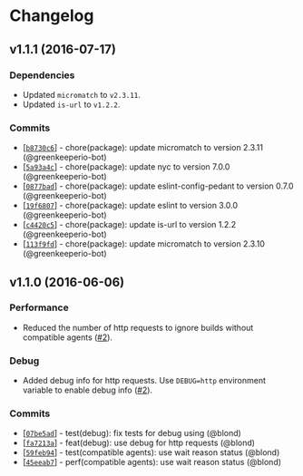Changelog
=========

v1.1.1 (2016-07-17)
-------------------

### Dependencies

* Updated `micromatch` to `v2.3.11`.
* Updated `is-url` to `v1.2.2`.

### Commits

* [[`b8730c6`](https://github.com/blond/teamcity-build-queue/commit/b8730c6)] - chore(package): update micromatch to version 2.3.11 (@greenkeeperio-bot)
* [[`5a93a4c`](https://github.com/blond/teamcity-build-queue/commit/5a93a4c)] - chore(package): update nyc to version 7.0.0 (@greenkeeperio-bot)
* [[`0877bad`](https://github.com/blond/teamcity-build-queue/commit/0877bad)] - chore(package): update eslint-config-pedant to version 0.7.0 (@greenkeeperio-bot)
* [[`19f6807`](https://github.com/blond/teamcity-build-queue/commit/19f6807)] - chore(package): update eslint to version 3.0.0 (@greenkeeperio-bot)
* [[`c4420c5`](https://github.com/blond/teamcity-build-queue/commit/c4420c5)] - chore(package): update is-url to version 1.2.2 (@greenkeeperio-bot)
* [[`113f9fd`](https://github.com/blond/teamcity-build-queue/commit/113f9fd)] - chore(package): update micromatch to version 2.3.10 (@greenkeeperio-bot)

v1.1.0 (2016-06-06)
-------------------

### Performance

* Reduced the number of http requests to ignore builds without compatible agents ([#2]).

### Debug

* Added debug info for http requests. Use `DEBUG=http` environment variable to enable debug info ([#2]).

[#2]: https://github.com/blond/teamcity-build-queue/pull/2

### Commits

* [[`07be5ad`](https://github.com/blond/teamcity-build-queue/commit/07be5ad)] - test(debug): fix tests for debug using (@blond)
* [[`fa7213a`](https://github.com/blond/teamcity-build-queue/commit/fa7213a)] - feat(debug): use debug for http requests (@blond)
* [[`59feb94`](https://github.com/blond/teamcity-build-queue/commit/59feb94)] - test(compatible agents): use wait reason status (@blond)
* [[`45eeab7`](https://github.com/blond/teamcity-build-queue/commit/45eeab7)] - perf(compatible agents): use wait reason status (@blond)

